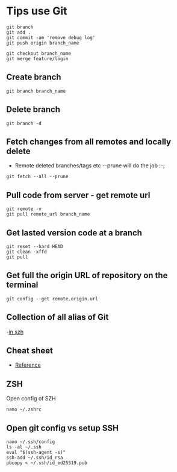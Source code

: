 # Tips use Git

```
git branch
git add .                                           
git commit -am 'remove debug log'
git push origin branch_name

git checkout branch_name
git merge feature/login
```

## Create branch

```
git branch branch_name
```

## Delete branch

```
git branch -d
```

## Fetch changes from all remotes and locally delete 

- Remote deleted branches/tags etc --prune will do the job :-;

```
git fetch --all --prune
```

## Pull code from server - get remote url

```
git remote -v
git pull remote_url branch_name
```

## Get lasted version code at a branch

```
git reset --hard HEAD
git clean -xffd
git pull
```

## Get full the origin URL of repository on the terminal
 
 ```
 git config --get remote.origin.url
 ```

## Collection of all alias of Git

-[in szh](https://github.com/ohmyzsh/ohmyzsh/blob/master/plugins/git/git.plugin.zsh)

## Cheat sheet

- [Reference](https://www.atlassian.com/git/tutorials/atlassian-git-cheatsheet)

## ZSH

Open config of SZH

```
nano ~/.zshrc
```

## Open git config vs setup SSH

```
nano ~/.ssh/config
ls -al ~/.ssh
eval "$(ssh-agent -s)"
ssh-add ~/.ssh/id_rsa
pbcopy < ~/.ssh/id_ed25519.pub
```